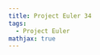 ```yaml
---
title: Project Euler 34
tags:
  - Project Euler
mathjax: true
---
```

<escape><!-- more --></escape>


